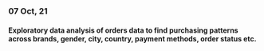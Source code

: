 ### 07 Oct, 21
#### Exploratory data analysis of orders data to find purchasing patterns across brands, gender, city, country, payment methods, order status etc.
